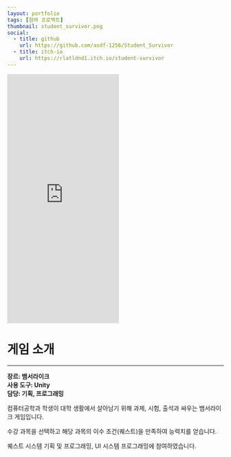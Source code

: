 ```yaml
---
layout: portfolio
tags: [참여 프로젝트]
thumbnail: student_survivor.png
social:
  - title: github
    url: https://github.com/asdf-1256/Student_Survivor
  - title: itch-io
    url: https://rlatldnd1.itch.io/student-survivor
---
```

<iframe frameborder="0" src="https://itch.io/embed-upload/9246182" allow="autoplay; fullscreen" width="260" height="580"><a href="https://rlatldnd1.itch.io/student-survivor">Play Student Survivor on itch.io</a></iframe>


# 게임 소개
---
**장르: 뱀서라이크**<br>**사용 도구: Unity**<br>**담당: 기획, 프로그래밍**

컴퓨터공학과 학생이 대학 생활에서 살아남기 위해 과제, 시험, 출석과 싸우는 뱀서라이크 게임입니다.

수강 과목을 선택하고 해당 과목의 이수 조건(퀘스트)을 만족하여 능력치를 얻습니다.

퀘스트 시스템 기획 및 프로그래밍, UI 시스템 프로그래밍에 참여하였습니다.